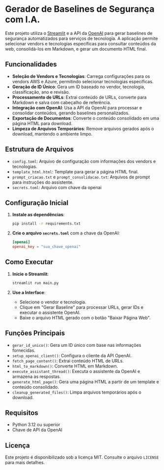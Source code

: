# Gerador de Baselines de Segurança com I.A.

Este projeto utiliza o [Streamlit](https://streamlit.io/) e a API da [OpenAI](https://openai.com/) para gerar baselines de segurança automatizados para serviços de tecnologia. A aplicação permite selecionar vendors e tecnologias específicas para consultar conteúdos da web, consolidá-los em Markdown, e gerar um documento HTML final.

## Funcionalidades

- **Seleção de Vendors e Tecnologias**: Carrega configurações para os vendors AWS e Azure, permitindo selecionar tecnologias específicas.
- **Geração de ID Único**: Gera um ID baseado no vendor, tecnologia, classificação, ano e revisão.
- **Processamento de URLs**: Extrai conteúdo de URLs, converte para Markdown e salva com cabeçalho de referência.
- **Integração com OpenAI**: Usa a API da OpenAI para processar e consolidar conteúdos, gerando baselines personalizados.
- **Exportação de Documentos**: Converte o conteúdo consolidado em uma página HTML para download.
- **Limpeza de Arquivos Temporários**: Remove arquivos gerados após o download, mantendo o ambiente limpo.

## Estrutura de Arquivos

- `config.toml`: Arquivo de configuração com informações dos vendors e tecnologias.
- `template_html.html`: Template para gerar a página HTML final.
- `prompt_criacao.txt` e `prompt_consolidacao.txt`: Arquivos de prompt para instruções do assistente.
- `secrets.toml`: Arquivo com chave da openai

## Configuração Inicial

1. **Instale as dependências**:
   ```bash
   pip install -r requirements.txt
   ```
   
2. **Crie o arquivo `secrets.toml`** com a chave da OpenAI:
   ```toml
   [openai]
   openai_key = "sua_chave_openai"
   ```

## Como Executar

1. **Inicie o Streamlit**:
   ```bash
   streamlit run main.py
   ```

2. **Use a Interface**: 
   - Selecione o vendor e tecnologia.
   - Clique em "Gerar Baseline" para processar URLs, gerar IDs e executar o assistente OpenAI.
   - Baixe o arquivo HTML gerado com o botão "Baixar Página Web".

## Funções Principais

- `gerar_id_unico()`: Gera um ID único com base nas informações fornecidas.
- `setup_openai_client()`: Configura o cliente da API OpenAI.
- `fetch_page_content()`: Extrai conteúdo HTML de URLs.
- `html_to_markdown()`: Converte HTML em Markdown.
- `execute_assistant_thread()`: Executa o assistente da OpenAI e armazena as respostas.
- `generate_html_page()`: Gera uma página HTML a partir de um template e conteúdo consolidado.
- `cleanup_generated_files()`: Limpa arquivos temporários após o download.
  
## Requisitos

- Python 3.12 ou superior
- Chave de API da OpenAI

## Licença

Este projeto é disponibilizado sob a licença MIT. Consulte o arquivo `LICENSE` para mais detalhes.